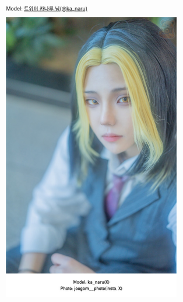 ﻿---
dddd: 2023.12.17 서코
nickname: 카나루
sns_type: x
sns_id: ka_naru
---

<a name="ka_naru"></a>
Model: <a href="https://x.com/ka_naru" target="_blank">트위터 카나루 님(@ka_naru)</a>

![returnIMG9115.jpg](/assets/img/2023/12-17/returnIMG9115.jpg)